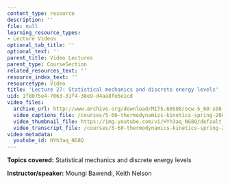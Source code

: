 ```yaml
---
content_type: resource
description: ''
file: null
learning_resource_types:
- Lecture Videos
optional_tab_title: ''
optional_text: ''
parent_title: Video Lectures
parent_type: CourseSection
related_resources_text: ''
resource_index_text: ''
resourcetype: Video
title: 'Lecture 27: Statistical mechanics and discrete energy levels'
uid: 1f8075e4-7063-31f4-38e9-d4aa8fe6e1cd
video_files:
  archive_url: http://www.archive.org/download/MIT5.60S08/ocw-5_60-s08-lec27_300k.mp4
  video_captions_file: /courses/5-60-thermodynamics-kinetics-spring-2008/e1d504e88d1b577286029d92fa6b4aeb_HYh3aq_NG8Q.vtt
  video_thumbnail_file: https://img.youtube.com/vi/HYh3aq_NG8Q/default.jpg
  video_transcript_file: /courses/5-60-thermodynamics-kinetics-spring-2008/8f128c37d5fe872b1968b2b579de5f9e_HYh3aq_NG8Q.pdf
video_metadata:
  youtube_id: HYh3aq_NG8Q
---
```


**Topics covered:** Statistical mechanics and discrete energy levels

**Instructor/speaker:** Moungi Bawendi, Keith Nelson